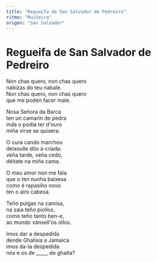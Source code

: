 ```yaml
---
title: "Regueifa de San Salvador de Pedreiro"
ritmo: "Muiñeira"
origen: "San Salvador"
---
```


# Regueifa de San Salvador de Pedreiro

Non chas quero, non chas quero<br> 
nabizas do teu nabale.<br> Non chas quero, non chas quero<br> que me poden facer male.

Nosa Señora da Barca<br> ten un camarín de pedra<br> inda o podía ter d'ouro<br> miña virxe se quixera.

O cura cando marchou<br> deixoulle dito á criada:<br> veña tarde, veña cedo,<br> déitate na miña cama.

O meu amor non me fala<br> que o ten nunha baixesa<br> como é rapasiño novo<br> ten o airo cabesa.

Teño pulgas na camisa,<br> na saia teño piollos,<br> como teño tanto ben-e,<br> ao mundo vánsell'os ollos.

Imos dar a despedida<br> dende Ghalisia a Jamaica<br> imos da-la despedida<br>nós e os de _____ de ghaita?